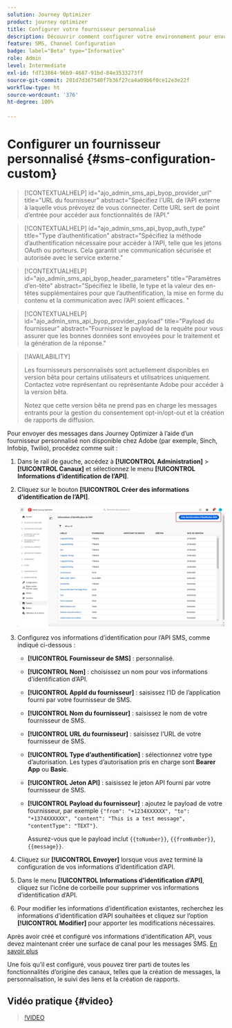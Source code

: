 ```yaml
---
solution: Journey Optimizer
product: journey optimizer
title: Configurer votre fournisseur personnalisé
description: Découvrir comment configurer votre environnement pour envoyer des messages SMS avec Journey Optimizer par le biais d’un fournisseur personnalisé
feature: SMS, Channel Configuration
badge: label="Beta" type="Informative"
role: Admin
level: Intermediate
exl-id: fd713864-96b9-4687-91bd-84e3533273ff
source-git-commit: 201d7d367540f7b36f27ca4a09b6f0ce12e3e22f
workflow-type: ht
source-wordcount: '376'
ht-degree: 100%

---
```


# Configurer un fournisseur personnalisé {#sms-configuration-custom}

>[!CONTEXTUALHELP]
>id="ajo_admin_sms_api_byop_provider_url"
>title="URL du fournisseur"
>abstract="Spécifiez l’URL de l’API externe à laquelle vous prévoyez de vous connecter. Cette URL sert de point d’entrée pour accéder aux fonctionnalités de l’API."

>[!CONTEXTUALHELP]
>id="ajo_admin_sms_api_byop_auth_type"
>title="Type d’authentification"
>abstract="Spécifiez la méthode d’authentification nécessaire pour accéder à l’API, telle que les jetons OAuth ou porteurs. Cela garantit une communication sécurisée et autorisée avec le service externe."

>[!CONTEXTUALHELP]
>id="ajo_admin_sms_api_byop_header_parameters"
>title="Paramètres d’en-tête"
>abstract="Spécifiez le libellé, le type et la valeur des en-têtes supplémentaires pour que l’authentification, la mise en forme du contenu et la communication avec l’API soient efficaces. "

>[!CONTEXTUALHELP]
>id="ajo_admin_sms_api_byop_provider_payload"
>title="Payload du fournisseur"
>abstract="Fournissez le payload de la requête pour vous assurer que les bonnes données sont envoyées pour le traitement et la génération de la réponse."

>[!AVAILABILITY]
>
>Les fournisseurs personnalisés sont actuellement disponibles en version bêta pour certains utilisateurs et utilisatrices uniquement. Contactez votre représentant ou représentante Adobe pour accéder à la version bêta.
>
>Notez que cette version bêta ne prend pas en charge les messages entrants pour la gestion du consentement opt-in/opt-out et la création de rapports de diffusion.

Pour envoyer des messages dans Journey Optimizer à l’aide d’un fournisseur personnalisé non disponible chez Adobe (par exemple, Sinch, Infobip, Twilio), procédez comme suit :

1. Dans le rail de gauche, accédez à **[!UICONTROL Administration]** > **[!UICONTROL Canaux]** et sélectionnez le menu **[!UICONTROL Informations d’identification de l’API]**.

1. Cliquez sur le bouton **[!UICONTROL Créer des informations d’identification de l’API]**.

   ![](assets/sms_byo_1.png)

1. Configurez vos informations d’identification pour l’API SMS, comme indiqué ci-dessous :

   * **[!UICONTROL Fournisseur de SMS]** : personnalisé.

   * **[!UICONTROL Nom]** : choisissez un nom pour vos informations d’identification d’API.

   * **[!UICONTROL AppId du fournisseur]** : saisissez l’ID de l’application fourni par votre fournisseur de SMS.

   * **[!UICONTROL Nom du fournisseur]** : saisissez le nom de votre fournisseur de SMS.

   * **[!UICONTROL URL du fournisseur]** : saisissez l’URL de votre fournisseur de SMS.

   * **[!UICONTROL Type d’authentification]** : sélectionnez votre type d’autorisation. Les types d’autorisation pris en charge sont **Bearer App** ou **Basic**.

   * **[!UICONTROL Jeton API]** : saisissez le jeton API fourni par votre fournisseur de SMS.

   * **[!UICONTROL Payload du fournisseur]** : ajoutez le payload de votre fournisseur, par exemple `{"from": "+1234XXXXXX", "to": "+1374XXXXXX", "content": "This is a test message", "contentType": "TEXT"}`.

     Assurez-vous que le payload inclut `{{toNumber}}`, `{{fromNumber}}`, `{{message}}`.

1. Cliquez sur **[!UICONTROL Envoyer]** lorsque vous avez terminé la configuration de vos informations d’identification d’API.

1. Dans le menu **[!UICONTROL Informations d’identification d’API]**, cliquez sur l’icône de corbeille pour supprimer vos informations d’identification d’API.

1. Pour modifier les informations d’identification existantes, recherchez les informations d’identification d’API souhaitées et cliquez sur l’option **[!UICONTROL Modifier]** pour apporter les modifications nécessaires.

Après avoir créé et configuré vos informations d’identification API, vous devez maintenant créer une surface de canal pour les messages SMS. [En savoir plus](sms-configuration-surface.md)

Une fois qu’il est configuré, vous pouvez tirer parti de toutes les fonctionnalités d’origine des canaux, telles que la création de messages, la personnalisation, le suivi des liens et la création de rapports.

## Vidéo pratique {#video}

>[!VIDEO](https://video.tv.adobe.com/v/3443608?captions=fre_fr)
